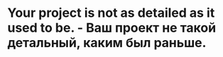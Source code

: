 # Your project is not as detailed as it used to be. - Ваш проект не такой детальный, каким был раньше.
